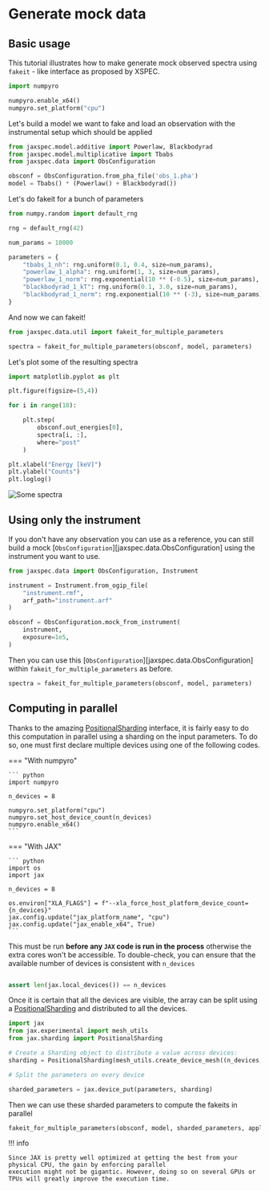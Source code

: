 # Generate mock data

## Basic usage

This tutorial illustrates how to make generate mock observed spectra using `fakeit` - like interface
as proposed by XSPEC.

``` python
import numpyro

numpyro.enable_x64()
numpyro.set_platform("cpu")
```

Let's build a model we want to fake and load an observation with the instrumental setup which should be applied

``` python
from jaxspec.model.additive import Powerlaw, Blackbodyrad
from jaxspec.model.multiplicative import Tbabs
from jaxspec.data import ObsConfiguration

obsconf = ObsConfiguration.from_pha_file('obs_1.pha')
model = Tbabs() * (Powerlaw() + Blackbodyrad())
```

Let's do fakeit for a bunch of parameters

``` python
from numpy.random import default_rng

rng = default_rng(42)

num_params = 10000

parameters = {
    "tbabs_1_nh": rng.uniform(0.1, 0.4, size=num_params),
    "powerlaw_1_alpha": rng.uniform(1, 3, size=num_params),
    "powerlaw_1_norm": rng.exponential(10 ** (-0.5), size=num_params),
    "blackbodyrad_1_kT": rng.uniform(0.1, 3.0, size=num_params),
    "blackbodyrad_1_norm": rng.exponential(10 ** (-3), size=num_params)
}
```

And now we can fakeit!

``` python
from jaxspec.data.util import fakeit_for_multiple_parameters

spectra = fakeit_for_multiple_parameters(obsconf, model, parameters)
```

Let's plot some of the resulting spectra

``` python
import matplotlib.pyplot as plt

plt.figure(figsize=(5,4))

for i in range(10):

    plt.step(
        obsconf.out_energies[0],
        spectra[i, :],
        where="post"
    )

plt.xlabel("Energy [keV]")
plt.ylabel("Counts")
plt.loglog()
```

![Some spectra](statics/fakeits.png)

## Using only the instrument

If you don't have any observation you can use as a reference, you can still build a mock [`ObsConfiguration`][jaxspec.data.ObsConfiguration]
using the instrument you want to use.

``` python
from jaxspec.data import ObsConfiguration, Instrument

instrument = Instrument.from_ogip_file(
    "instrument.rmf",
    arf_path="instrument.arf"
)

obsconf = ObsConfiguration.mock_from_instrument(
    instrument,
    exposure=1e5,
)
```

Then you can use this [`ObsConfiguration`][jaxspec.data.ObsConfiguration] within `fakeit_for_multiple_parameters` as before.

``` python
spectra = fakeit_for_multiple_parameters(obsconf, model, parameters)
```


## Computing in parallel

Thanks to the amazing [PositionalSharding](https://jax.readthedocs.io/en/latest/jax.sharding.html#jax.sharding.PositionalSharding)
interface, it is fairly easy to do this computation in parallel using a sharding on the input parameters. To do so, one
must first declare multiple devices using one of the following codes.

=== "With numpyro"

    ``` python
    import numpyro

    n_devices = 8

    numpyro.set_platform("cpu")
    numpyro.set_host_device_count(n_devices)
    numpyro.enable_x64()
    ```

=== "With JAX"

    ``` python
    import os
    import jax

    n_devices = 8

    os.environ["XLA_FLAGS"] = f"--xla_force_host_platform_device_count={n_devices}"
    jax.config.update("jax_platform_name", "cpu")
    jax.config.update("jax_enable_x64", True)
    ```

This must be run **before any `JAX` code is run in the process** otherwise the extra cores won't be accessible. To
double-check, you can ensure that the available number of devices is consistent with `n_devices`

``` python

assert len(jax.local_devices()) == n_devices
```

Once it is certain that all the devices are visible, the array can be split using a [PositionalSharding](https://jax.readthedocs.io/en/latest/jax.sharding.html#jax.sharding.PositionalSharding)
and distributed to all the devices.

``` python
import jax
from jax.experimental import mesh_utils
from jax.sharding import PositionalSharding

# Create a Sharding object to distribute a value across devices:
sharding = PositionalSharding(mesh_utils.create_device_mesh((n_devices,)))

# Split the parameters on every device

sharded_parameters = jax.device_put(parameters, sharding)
```

Then we can use these sharded parameters to compute the fakeits in parallel

``` python
fakeit_for_multiple_parameters(obsconf, model, sharded_parameters, apply_stat=False)
```

!!! info

    Since JAX is pretty well optimized at getting the best from your physical CPU, the gain by enforcing parallel
    execution might not be gigantic. However, doing so on several GPUs or TPUs will greatly improve the execution time.
